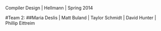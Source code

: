 Compiler Design | Hellmann | Spring 2014 

#Team 2:
##Maria Deslis | Matt Buland | Taylor Schmidt | David Hunter | Phillip Eittreim
